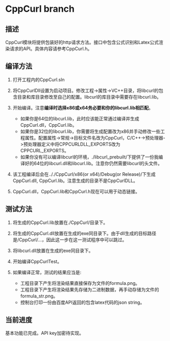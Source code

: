 # CppCurl branch

## 描述

CppCurl模块将提供包装好的http请求方法。接口中包含公式识别和Latex公式渲染请求的API。具体内容请参考CppCurl.h。

## 编译方法

1. 打开工程内的CppCurl.sln

2. 将CppCurlDll设置为启动项目。修改工程->属性->VC++目录，将libcurl的包含目录和库目录修改至自己的配置。libcurl的库目录中需要存在libcurl.lib。

3. 开始编译。注意**编译时选择x86或x64务必要和你的libcurl.lib相匹配**。
    * 如果你是64位的libcurl.lib，此时应该能正常通过编译并生成CppCurl.dll，CppCurl.lib。
    * 如果你是32位的libcurl.lib，你需要将生成配置改为x86并手动修改一些工程属性。配置属性->常规->目标文件名改为CppCurl，C/C++->预处理器->预处理器定义中将CPPCURLDLL_EXPORTS改为CPPCURL_EXPORTS。
    * 如果你没有可以编译libcurl的环境，./libcurl_prebuilt/下提供了一份我编译好的64位的libcurl.dll和libcurl.lib。注意你仍然需要libcurl的头文件。

4. 该工程编译后会在.././CppCurl/x86(or x64)/Debug(or Release)/下生成CppCurl.dll, CppCurl.lib。注意生成的目录不是CppCurlDLL。

5. CppCurl.dll，CppCurl.lib和CppCurl.h现在可以用于动态链接。

## 测试方法

1. 将生成的CppCurl.lib放置在./CppCurl/目录下。

2. 将生成的CppCurl.dll放置在生成的exe同目录下。由于dll生成的目标路径是/CppCurl/...，因此这一步在这一测试程序中可以跳过。

3. 将libcurl.dll放置在生成的exe同目录下。

4. 开始编译CppCurlTest。

5. 如果编译正常，测试的结果应当是:
    * 工程目录下产生将渲染结果直接保存为文件的formula.png。
    * 工程目录下产生将渲染结果先存储为二进制数据，再手动存储为文件的formula_str.png。
    * 控制台打印一份由百度API返回的包含latex代码的json string。

## 当前进度

基本功能已完成。API key加密待实现。
